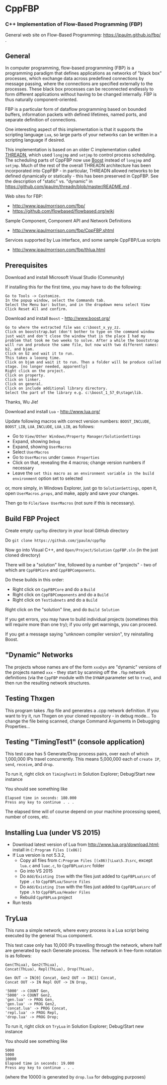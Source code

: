 CppFBP
===

### C++ Implementation of Flow-Based Programming (FBP)

General web site on Flow-Based Programming: https://jpaulm.github.io/fbp/ .

General
---

In computer programming, flow-based programming (FBP) is a programming paradigm that defines applications as networks of "black box" processes, which exchange data across predefined connections by message passing, where the connections are specified externally to the processes. These black box processes can be reconnected endlessly to form different applications without having to be changed internally. FBP is thus naturally component-oriented.

FBP is a particular form of dataflow programming based on bounded buffers, information packets with defined lifetimes, named ports, and separate definition of connections.

One interesting aspect of this implementation is that it supports the scripting language `Lua`, so large parts of your networks can be written in a scripting language if desired.

This implementation is based on an older C implementation called [THREADN](https://github.com/jpaulm/threadn/blob/master/README.md), which used `longjmp` and `setjmp` to control process scheduling.  The scheduling parts of CppFBP now use [Boost](https://www.boost.org/) instead of `longjmp` and `setjmp`. Much of the rest of the overall THREADN architecture has been incorporated into CppFBP - in particular, THREADN allowed networks to be defined dynamically or statically - this has been preserved in CppFBP.  See the description of "static" vs. "dynamic" in https://github.com/jpaulm/threadn/blob/master/README.md .

Web sites for FBP: 
* http://www.jpaulmorrison.com/fbp/
* https://github.com/flowbased/flowbased.org/wiki

Sample Component, Component API and Network Definitions
* http://www.jpaulmorrison.com/fbp/CppFBP.shtml
 
Services supported by Lua interface, and some sample CppFBP/Lua scripts
* http://www.jpaulmorrison.com/fbp/thlua.html


Prerequisites
---

Download and install Microsoft Visual Studio (Community)

If installing this for the first time, you may have to do the following:

    Go to Tools -> Customize.
    In the popup window, select the Commands tab.
    Select the Menu bar: button, and in the dropdown menu select View
    Click Reset All and confirm.
    
Download and install `Boost` - http://www.boost.org/


    Go to where the extracted file was c:\boost_x_yy_zz.
    Click on booststrap.bat (don't bother to type on the command window just wait and don't close the window that is the place I had my problem that took me two weeks to solve. After a while the booststrap will run and produce the same file, but now with two different names: b2, and bjam.
    Click on b2 and wait it to run.
    This takes a looong time.
    Click on bjam and wait it to run. Then a folder will be produce called stage. [no longer needed, apparently]
    Right click on the project.
    Click on property.
    Click on linker.
    Click on general.
    Click on include additional library directory.
    Select the part of the library e.g. c:\boost_1_57_0\stage\lib.
    
Thanks, Wu Jie!    


Download and install `Lua` - http://www.lua.org/

Update following macros with correct version numbers: `BOOST_INCLUDE`, `BOOST_LIB`, `LUA_INCLUDE`, `LUA_LIB`, as follows:
- Go to `View/Other Windows/Property Manager/SolutionSettings`
- Expand, showing `Debug`
- Expand, showing `UserMacros`
- Select `UserMacros`
- Go to `UserMacros` under `Common Properties`
- Click on that, revealing the 4 macros; change version numbers if necessary
- Leave the `set this macro as an environment variable in the build environment` option set to selected
 
or, more simply, in Windows Explorer, just go to `SolutionSettings`, open it, open `UserMacros.props`, and make, apply and save your changes.

Then go to `File/Save UserMacros` (not sure if this is necessary).

Build FBP Project
---

Create empty `cppfbp` directory in your local GitHub directory

Do `git clone https://github.com/jpaulm/cppfbp`

Now go into Visual C++, and `Open/Project/Solution` `CppFBP.sln` (in the just cloned directory)

There will be a "solution" line, followed by a number of "projects" - two of which are `CppFBPCore` and `CppFBPComponents`.
 
Do these builds in this order:
- Right click on `CppFBPCore` and do a `Build`
- Right click on `CppFBPComponents` and do a `Build`
- Right click on `TestSubnets` and do a `Build`

Right click on the "solution" line, and do `Build Solution`

If you get errors, you may have to build individual projects (sometimes this will require more than one try); if you only get warnings, you can proceed.

If you get a message saying "unknown compiler version", try reinstalling Boost.

"Dynamic" Networks
---

The projects whose names are of the form `xxxDyn` are "dynamic" versions of the projects named `xxx` - they start by scanning off the `.fbp` network definitions (via the `CppFBP` module with the `DYNAM` parameter set to `true`), and then run the resulting network structures.

Testing Thxgen
---

This program takes .fbp file and generates a .cpp network definition. If you want to try it, run Thxgen on your cloned repository - in debug mode...  To change the file being scanned, change Command Arguments in Debugging Properties...
 
Testing "TimingTest1" (console application)
---

This test case has 5 Generate/Drop process pairs, over each of which 1,000,000 IPs travel concurrently.  This means 5,000,000 each of `create IP`, `send`, `receive`, and `drop`.  

To run it, right click on `TimingTest1` in Solution Explorer; Debug/Start new instance

You should see something like

    Elapsed time in seconds: 180.000
    Press any key to continue . . .

The elapsed time will of course depend on your machine processing speed, number of cores, etc.

Installing Lua (under VS 2015)
---
- Download latest version of Lua from http://www.lua.org/download.html; install in `C:Program Files [(x86)]`
- If Lua version is not 5.3.2, 
  - Copy all files from `C:Program Files [(x86)]\Lua\5.3\src`, except `lua.c` and `luac.c`, to `CppFBPLua\src` folder
  - Go into VS 2015
  - Do `Add/Existing Item` with the files just added to `CppFBPLua\src` of type `.c` to `CppFBPLua/Source Files`
  - Do `Add/Existing Item` with the files just added to `CppFBPLua\src` of type `.h` to `CppFBPLua/Header Files`
  - Rebuild `CppFBPLua` project
- Run tests

TryLua
---

This runs a simple network, where every process is a Lua script being executed by the general `ThLua` component.

This test case only has 10,000 IPs travelling through the network, where half are generated by each Generate process.  The network in free-form notation is as follows:

    Gen(ThLua), Gen2(ThLua), 
    Concat(ThLua), Repl(ThLua), Drop(ThLua),

    Gen OUT -> IN[0] Concat, Gen2 OUT -> IN[1] Concat,
    Concat OUT -> IN Repl OUT -> IN Drop,

    '5000' -> COUNT Gen,
    '5000' -> COUNT Gen2,
    'gen.lua' -> PROG Gen, 
    'gen.lua' -> PROG Gen2,
    'concat.lua' -> PROG Concat,
    'repl.lua' -> PROG Repl,
    'drop.lua' -> PROG Drop;


To run it, right click on `TryLua` in Solution Explorer; Debug/Start new instance

You should see something like

    5000
    5000
    10000
    Elapsed time in seconds: 19.000
    Press any key to continue . . .
    
(where the 10000 is generated by `drop.lua` for debugging purposes)    


